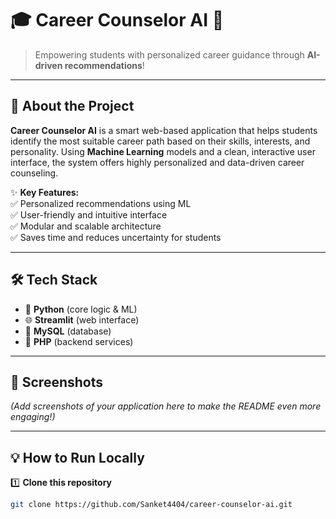 # 🎓 **Career Counselor AI** 🤖

> Empowering students with personalized career guidance through **AI-driven recommendations**!

---

## 🚀 **About the Project**

**Career Counselor AI** is a smart web-based application that helps students identify the most suitable career path based on their skills, interests, and personality. Using **Machine Learning** models and a clean, interactive user interface, the system offers highly personalized and data-driven career counseling.

✨ **Key Features:**  
✅ Personalized recommendations using ML  
✅ User-friendly and intuitive interface  
✅ Modular and scalable architecture  
✅ Saves time and reduces uncertainty for students  

---

## 🛠️ **Tech Stack**

- 🐍 **Python** (core logic & ML)  
- 🌐 **Streamlit** (web interface)  
- 🐘 **MySQL** (database)  
- 🐘 **PHP** (backend services)

---

## 📸 **Screenshots**

*(Add screenshots of your application here to make the README even more engaging!)*

---

## 💡 **How to Run Locally**

1️⃣ **Clone this repository**  
```bash
git clone https://github.com/Sanket4404/career-counselor-ai.git

